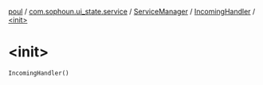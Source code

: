 [poul](../../../index.md) / [com.sophoun.ui_state.service](../../index.md) / [ServiceManager](../index.md) / [IncomingHandler](index.md) / [&lt;init&gt;](./-init-.md)

# &lt;init&gt;

`IncomingHandler()`